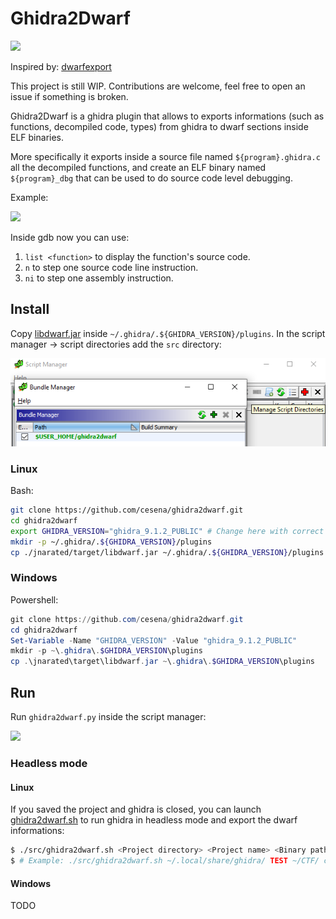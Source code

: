 # Ghidra2Dwarf

![](./ghidra2dwarf.png)

Inspired by: [dwarfexport](https://github.com/ALSchwalm/dwarfexport)

This project is still WIP. Contributions are welcome, feel free to open an issue if something is broken.

Ghidra2Dwarf is a ghidra plugin that allows to exports informations (such as functions,
decompiled code, types) from ghidra to dwarf sections inside ELF binaries.

More specifically it exports inside a source file named `${program}.ghidra.c` all the decompiled
functions, and create an ELF binary named `${program}_dbg` that can be used to
do source code level debugging.

Example:

![](./img/gdb.png)

Inside gdb now you can use:

1. `list <function>` to display the function's source code.
2. `n` to step one source code line instruction.
3. `ni` to step one assembly instruction.

## Install

Copy [libdwarf.jar](./jnarated/target/libdwarf.jar) inside `~/.ghidra/.${GHIDRA_VERSION}/plugins`.
In the script manager -> script directories add the `src` directory:

![](./img/script-directories.png)

### Linux

Bash:

```sh
git clone https://github.com/cesena/ghidra2dwarf.git
cd ghidra2dwarf
export GHIDRA_VERSION="ghidra_9.1.2_PUBLIC" # Change here with correct version
mkdir -p ~/.ghidra/.${GHIDRA_VERSION}/plugins
cp ./jnarated/target/libdwarf.jar ~/.ghidra/.${GHIDRA_VERSION}/plugins
```

### Windows

Powershell:

```powershell
git clone https://github.com/cesena/ghidra2dwarf.git
cd ghidra2dwarf
Set-Variable -Name "GHIDRA_VERSION" -Value "ghidra_9.1.2_PUBLIC"
mkdir -p ~\.ghidra\.$GHIDRA_VERSION\plugins
cp .\jnarated\target\libdwarf.jar ~\.ghidra\.$GHIDRA_VERSION\plugins
```

## Run

Run `ghidra2dwarf.py` inside the script manager:

![](./img/run-script.png)

### Headless mode

#### Linux

If you saved the project and ghidra is closed, you can launch [ghidra2dwarf.sh](./src/ghidra2dwarf.sh)
to run ghidra in headless mode and export the dwarf informations:

```sh
$ ./src/ghidra2dwarf.sh <Project directory> <Project name> <Binary path> <Binary>
$ # Example: ./src/ghidra2dwarf.sh ~/.local/share/ghidra/ TEST ~/CTF/ chall
```

#### Windows

TODO

